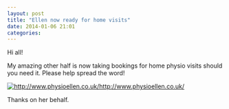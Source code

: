 ```yaml
---
layout: post
title: "Ellen now ready for home visits"
date: 2014-01-06 21:01
categories:
---
```


Hi all!

My amazing other half is now taking bookings for home physio visits should you need it.
Please help spread the word!

<p class="attachement"><a title="http://www.physioellen.co.uk/" href="http://www.physioellen.co.uk/" rel="lightbox[6423]"><img src="{{ "ellen_physio.png" | image_path | cdn }}" alt="http://www.physioellen.co.uk/" /><span>http://www.physioellen.co.uk/</span></a></p>

Thanks on her behalf.